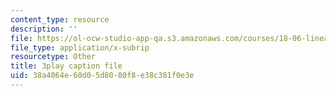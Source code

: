 ```yaml
---
content_type: resource
description: ''
file: https://ol-ocw-studio-app-qa.s3.amazonaws.com/courses/18-06-linear-algebra-spring-2010/38a4064e60d05d8080f8e38c381f0e3e_QNpj-gOXW9M.vtt
file_type: application/x-subrip
resourcetype: Other
title: 3play caption file
uid: 38a4064e-60d0-5d80-80f8-e38c381f0e3e
---
```

